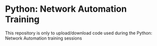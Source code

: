 # Python: Network Automation Training
This repository is only to upload/download code used during the Python: Network Automation training sessions
